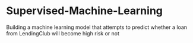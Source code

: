 # Supervised-Machine-Learning
Building a machine learning model that attempts to predict whether a loan from LendingClub will become high risk or not
